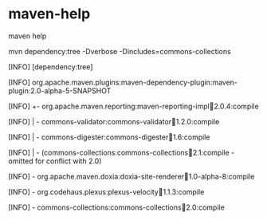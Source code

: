 # maven-help

maven help

mvn dependency:tree -Dverbose -Dincludes=commons-collections

[INFO] [dependency:tree]

[INFO] org.apache.maven.plugins:maven-dependency-plugin:maven-plugin:2.0-alpha-5-SNAPSHOT

[INFO] +- org.apache.maven.reporting:maven-reporting-impl:jar:2.0.4:compile

[INFO] |  \- commons-validator:commons-validator:jar:1.2.0:compile

[INFO] |     \- commons-digester:commons-digester:jar:1.6:compile

[INFO] |        \- (commons-collections:commons-collections:jar:2.1:compile - omitted for conflict with 2.0)

[INFO] \- org.apache.maven.doxia:doxia-site-renderer:jar:1.0-alpha-8:compile

[INFO]    \- org.codehaus.plexus:plexus-velocity:jar:1.1.3:compile

[INFO]       \- commons-collections:commons-collections:jar:2.0:compile
